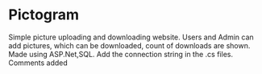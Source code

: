 # Pictogram
Simple picture uploading and downloading website.
Users and Admin can add pictures, which can be downloaded, count of downloads are shown.
Made using ASP.Net,SQL.
Add the connection string in the .cs files. Comments added 
